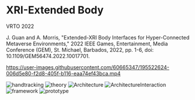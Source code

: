 # XRI-Extended Body 

VRTO 2022

J. Guan and A. Morris, "Extended-XRI Body Interfaces for Hyper-Connected Metaverse Environments," 2022 IEEE Games, Entertainment, Media Conference (GEM), St. Michael, Barbados, 2022, pp. 1-6, doi: 10.1109/GEM56474.2022.10017701.


https://user-images.githubusercontent.com/60665347/195522624-006d5e80-f2d8-405f-b116-eaa74ef43bca.mp4

![handtracking](https://user-images.githubusercontent.com/60665347/202622001-535abbcf-a51d-4190-b401-8d33ac7735e7.png)
![theory](https://user-images.githubusercontent.com/60665347/202622019-92afe660-654b-47a2-8776-6882c481e517.png)
![Architecture](https://user-images.githubusercontent.com/60665347/202622035-48ecaa6c-d488-422c-82de-f3075602e5d0.png)
![ArchitectureInteraction](https://user-images.githubusercontent.com/60665347/202622056-352bcf7a-ce50-4c50-b59b-75b93f78a0c4.png)
![framework](https://user-images.githubusercontent.com/60665347/202622069-21068423-f92d-4eae-9a4c-5c93e6a53b0d.png)
![prototype](https://user-images.githubusercontent.com/60665347/202622088-0e5db03c-336b-494b-a7e2-9f62e86635b8.png)
